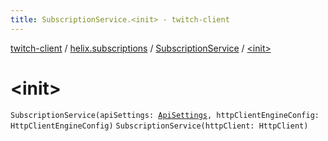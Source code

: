 ```yaml
---
title: SubscriptionService.<init> - twitch-client
---
```


[twitch-client](../../index.html) / [helix.subscriptions](../index.html) / [SubscriptionService](index.html) / [&lt;init&gt;](./-init-.html)

# &lt;init&gt;

`SubscriptionService(apiSettings: `[`ApiSettings`](../../helix.http.credentials/-api-settings/index.html)`, httpClientEngineConfig: HttpClientEngineConfig)`
`SubscriptionService(httpClient: HttpClient)`
